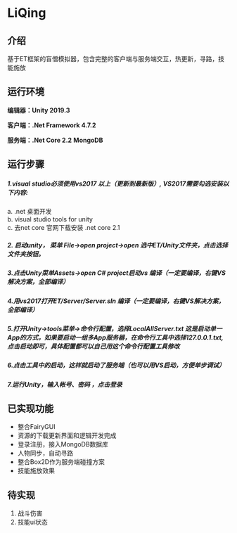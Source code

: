 # LiQing

## 介绍
基于ET框架的盲僧模拟器，包含完整的客户端与服务端交互，热更新，寻路，技能施放



## 运行环境

 **编辑器：Unity 2019.3** 

 **客户端：.Net Framework 4.7.2** 

 **服务端：.Net Core 2.2** 
 **MongoDB** 
## 运行步骤  
##### 1.visual studio必须使用vs2017 以上（更新到最新版）, VS2017需要勾选安装以下内容:
a. .net 桌面开发  
b. visual studio tools for unity  
c. 去net core 官网下载安装 .net core 2.1  

##### 2. 启动unity， 菜单 File->open project->open 选中ET/Unity文件夹，点击选择文件夹按钮。

##### 3.点击Unity菜单Assets->open C# project启动vs 编译（一定要编译，右键VS解决方案，全部编译）

##### 4.用vs2017打开ET/Server/Server.sln 编译（一定要编译，右键VS解决方案，全部编译）

##### 5.打开Unity->tools菜单->命令行配置，选择LocalAllServer.txt 这是启动单一App的方式，如果要启动一组多App服务器，在命令行工具中选择127.0.0.1.txt,点击启动即可，具体配置都可以自己用这个命令行配置工具修改  
##### 6.点击工具中的启动，这样就启动了服务端（也可以用VS启动，方便单步调试）  
##### 7.运行Unity，输入帐号、密码 ，点击登录  
## 已实现功能

- 整合FairyGUI 
- 资源的下载更新界面和逻辑开发完成 
- 登录注册，接入MongoDB数据库 
- 人物同步，自动寻路
- 整合Box2D作为服务端碰撞方案  
- 技能施放效果
## 待实现

1. 战斗伤害
2. 技能ui状态



